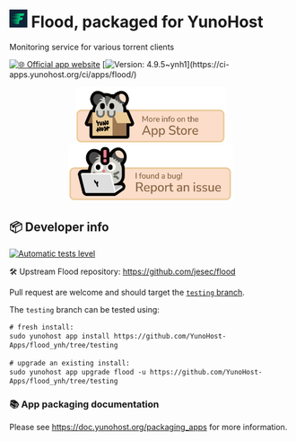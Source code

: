 <!--
N.B.: This README was automatically generated by <https://github.com/YunoHost/apps_tools/blob/main/readme_generator>
It shall NOT be edited by hand.
-->

<h1>
  <img src="https://raw.githubusercontent.com/YunoHost/apps/main/logos/flood.png" width="32px" alt="Logo of Flood">
  Flood, packaged for YunoHost
</h1>

Monitoring service for various torrent clients

[![🌐 Official app website](https://img.shields.io/badge/Official_app_website-darkgreen?style=for-the-badge)](https://flood.js.org/)
[![Version: 4.9.5~ynh1](https://img.shields.io/badge/Version-4.9.5~ynh1-rgba(0,150,0,1)?style=for-the-badge)](https://ci-apps.yunohost.org/ci/apps/flood/)

<div align="center">
<a href="https://apps.yunohost.org/app/flood"><img height="100px" src="https://github.com/YunoHost/yunohost-artwork/raw/refs/heads/main/badges/neopossum-badges/badge_more_info_on_the_appstore.svg"/></a>
<a href="https://github.com/YunoHost-Apps/flood_ynh/issues"><img height="100px" src="https://github.com/YunoHost/yunohost-artwork/raw/refs/heads/main/badges/neopossum-badges/badge_report_an_issue.svg"/></a>
</div>

## 📦 Developer info

[![Automatic tests level](https://apps.yunohost.org/badge/cilevel/flood)](https://ci-apps.yunohost.org/ci/apps/flood/)

🛠️ Upstream Flood repository: <https://github.com/jesec/flood>

Pull request are welcome and should target the [`testing` branch](https://github.com/YunoHost-Apps/flood_ynh/tree/testing).

The `testing` branch can be tested using:
```
# fresh install:
sudo yunohost app install https://github.com/YunoHost-Apps/flood_ynh/tree/testing

# upgrade an existing install:
sudo yunohost app upgrade flood -u https://github.com/YunoHost-Apps/flood_ynh/tree/testing
```

### 📚 App packaging documentation

Please see <https://doc.yunohost.org/packaging_apps> for more information.